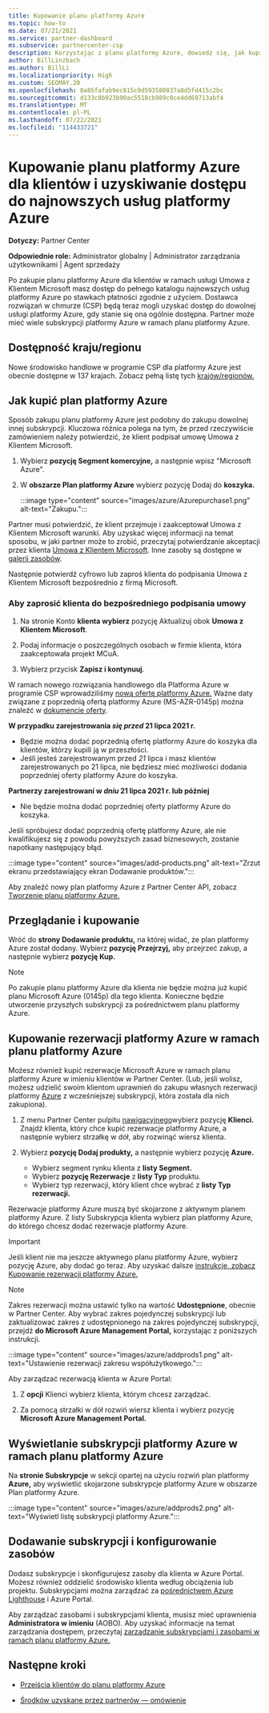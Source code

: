 ```yaml
---
title: Kupowanie planu platformy Azure
ms.topic: how-to
ms.date: 07/21/2021
ms.service: partner-dashboard
ms.subservice: partnercenter-csp
description: Korzystając z planu platformy Azure, dowiedz się, jak kupić pojedynczą lub wiele subskrypcji platformy Azure, rezerwacji platformy Azure, skonfigurować zasoby oraz wyświetlić lub dodać subskrypcje.
author: BillLinzbach
ms.author: BillLi
ms.localizationpriority: High
ms.custom: SEOMAY.20
ms.openlocfilehash: 8a85fafab9ec815c0d593580837a8d5fd415c2bc
ms.sourcegitcommit: d133c8b923b90ac5518cb989c0ce4dd69713abf4
ms.translationtype: MT
ms.contentlocale: pl-PL
ms.lasthandoff: 07/22/2021
ms.locfileid: "114433721"
---
```

# <a name="purchase-the-azure-plan-for-customers-and-access-the-latest-azure-services"></a>Kupowanie planu platformy Azure dla klientów i uzyskiwanie dostępu do najnowszych usług platformy Azure

**Dotyczy:** Partner Center 

**Odpowiednie role:** Administrator globalny | Administrator zarządzania użytkownikami | Agent sprzedaży

Po zakupie planu platformy Azure dla klientów w ramach usługi Umowa z Klientem Microsoft masz dostęp do pełnego katalogu najnowszych usług platformy Azure po stawkach płatności zgodnie z użyciem. Dostawca rozwiązań w chmurze (CSP) będą teraz mogli uzyskać dostęp do dowolnej usługi platformy Azure, gdy stanie się ona ogólnie dostępna. Partner może mieć wiele subskrypcji platformy Azure w ramach planu platformy Azure. 

## <a name="countryregion-availability"></a>Dostępność kraju/regionu

Nowe środowisko handlowe w programie CSP dla platformy Azure jest obecnie dostępne w 137 krajach. Zobacz pełną listę tych [krajów/regionów.](https://query.prod.cms.rt.microsoft.com/cms/api/am/binary/RE3QN0x) 

## <a name="how-to-purchase-azure-plan"></a>Jak kupić plan platformy Azure

Sposób zakupu planu platformy Azure jest podobny do zakupu dowolnej innej subskrypcji. Kluczowa różnica polega na tym, że przed rzeczywiście zamówieniem należy potwierdzić, że klient podpisał umowę Umowa z Klientem Microsoft.

1. Wybierz **pozycję Segment komercyjne,** a następnie wpisz "Microsoft Azure".
2. W **obszarze Plan platformy Azure** wybierz pozycję Dodaj do **koszyka.**

   :::image type="content" source="images/azure/Azurepurchase1.png" alt-text="Zakupu.":::

Partner musi potwierdzić, że klient przejmuje i zaakceptował Umowa z Klientem Microsoft warunki. Aby uzyskać więcej informacji na temat sposobu, w jaki partner może to zrobić, przeczytaj potwierdzanie akceptacji przez klienta [Umowa z Klientem Microsoft](./confirm-customer-agreement.md). Inne zasoby są dostępne w [galerii zasobów](https://partner.microsoft.com/resources/collection/Microsoft-Customer-Agreement-in-the-CSP-program#/).

Następnie potwierdź cyfrowo lub zaproś klienta do podpisania Umowa z Klientem Microsoft bezpośrednio z firmą Microsoft. 

### <a name="to-invite-the-customer-to-sign-the-agreement-directly"></a>Aby zaprosić klienta do bezpośredniego podpisania umowy 

1. Na stronie Konto **klienta wybierz** pozycję Aktualizuj obok **Umowa z Klientem Microsoft**. 

2. Podaj informacje o poszczególnych osobach w firmie klienta, która zaakceptowała projekt MCuA.

3. Wybierz przycisk **Zapisz i kontynuuj**.  

W ramach nowego rozwiązania handlowego dla Platforma Azure w programie CSP wprowadziliśmy [nową ofertę platformy Azure.](./azure-plan-lp.md) Ważne daty związane z poprzednią ofertą platformy Azure (MS-AZR-0145p) można znaleźć w [dokumencie oferty](https://go.microsoft.com/fwlink/p/?linkid=2164140).

**W przypadku zarejestrowania *się przed* 21 lipca 2021 r.**
- Będzie można dodać poprzednią ofertę platformy Azure do koszyka dla klientów, którzy kupili ją w przeszłości.
- Jeśli jesteś zarejestrowanym przed *21* lipca i masz klientów zarejestrowanych po 21 lipca, nie będziesz mieć możliwości dodania poprzedniej oferty platformy Azure do koszyka.

**Partnerzy zarejestrowani w *dniu* 21 lipca 2021 r. lub później**
- Nie będzie można dodać poprzedniej oferty platformy Azure do koszyka.

Jeśli spróbujesz dodać poprzednią ofertę platformy Azure, ale nie kwalifikujesz się z powodu powyższych zasad biznesowych, zostanie napotkany następujący błąd. 

:::image type="content" source="images/add-products.png" alt-text="Zrzut ekranu przedstawiający ekran Dodawanie produktów.":::

Aby znaleźć nowy plan platformy Azure z Partner Center API, zobacz [Tworzenie planu platformy Azure.](/partner-center/develop/create-azure-plan#get-the-catalog-item-for-azure-plan)

## <a name="review-and-buy"></a>Przeglądanie i kupowanie

Wróć do **strony Dodawanie produktu,** na której widać, że plan platformy Azure został dodany. Wybierz **pozycję Przejrzyj,** aby przejrzeć zakup, a następnie wybierz **pozycję Kup.** 

> [!NOTE]
> Po zakupie planu platformy Azure dla klienta nie będzie można już kupić planu Microsoft Azure (0145p) dla tego klienta. Konieczne będzie utworzenie przyszłych subskrypcji za pośrednictwem planu platformy Azure.

## <a name="purchase-azure-reservations-under-the-azure-plan"></a>Kupowanie rezerwacji platformy Azure w ramach planu platformy Azure 
  
Możesz również kupić rezerwacje Microsoft Azure w ramach planu platformy Azure w imieniu klientów w Partner Center. (Lub, jeśli wolisz, możesz udzielić swoim klientom uprawnień do zakupu własnych rezerwacji platformy [Azure](give-customers-permission.md) z wcześniejszej subskrypcji, która została dla nich zakupiona).

1. Z menu Partner Center pulpitu [nawigacyjnego](https://partner.microsoft.com/dashboard/)wybierz pozycję **Klienci.** Znajdź klienta, który chce kupić rezerwacje platformy Azure, a następnie wybierz strzałkę w dół, aby rozwinąć wiersz klienta.

2. Wybierz **pozycję Dodaj produkty,** a następnie wybierz pozycję **Azure.** 

   - Wybierz segment rynku klienta z **listy Segment.**
   - Wybierz **pozycję Rezerwacje** z **listy Typ** produktu.
   - Wybierz typ rezerwacji, który klient chce wybrać z **listy Typ rezerwacji.**

Rezerwacje platformy Azure muszą być skojarzone z aktywnym planem platformy Azure. Z listy Subskrypcja klienta wybierz plan platformy Azure, do którego chcesz dodać rezerwacje platformy Azure. 

> [!IMPORTANT] 
> Jeśli klient nie ma jeszcze aktywnego planu platformy Azure, wybierz pozycję Azure, aby dodać go teraz. Aby uzyskać dalsze [instrukcje, zobacz Kupowanie rezerwacji platformy Azure.](azure-reservations-buying.md#purchase-azure-reservations)

> [!NOTE]
> Zakres rezerwacji można ustawić tylko na wartość **Udostępnione**, obecnie w Partner Center. Aby wybrać zakres pojedynczej subskrypcji lub zaktualizować zakres z udostępnionego na zakres pojedynczej subskrypcji, przejdź **do Microsoft Azure Management Portal,** korzystając z poniższych instrukcji. 

:::image type="content" source="images/azure/addprods1.png" alt-text="Ustawienie rezerwacji zakresu współużytkowego.":::

Aby zarządzać rezerwacją klienta w Azure Portal: 

1. Z **opcji** Klienci wybierz klienta, którym chcesz zarządzać. 

2. Za pomocą strzałki w dół rozwiń wiersz klienta i wybierz pozycję **Microsoft Azure Management Portal.**  
 
## <a name="view-azure-subscriptions-under-the-azure-plan"></a>Wyświetlanie subskrypcji platformy Azure w ramach planu platformy Azure

Na **stronie Subskrypcje** w sekcji opartej na użyciu rozwiń plan platformy **Azure,** aby wyświetlić skojarzone subskrypcje platformy Azure w obszarze Plan platformy Azure.

:::image type="content" source="images/azure/addprods2.png" alt-text="Wyświetl listę subskrypcji platformy Azure."::: 

## <a name="add-subscriptions-and-configure-resources"></a>Dodawanie subskrypcji i konfigurowanie zasobów

Dodasz subskrypcje i skonfigurujesz zasoby dla klienta w Azure Portal. Możesz również oddzielić środowisko klienta według obciążenia lub projektu. Subskrypcjami można zarządzać za [pośrednictwem Azure Lighthouse](https://azure.microsoft.com/services/azure-lighthouse/) i Azure Portal. 

Aby zarządzać zasobami i subskrypcjami klienta, musisz mieć uprawnienia **Administratora w imieniu** (AOBO). Aby uzyskać informacje na temat zarządzania dostępem, przeczytaj [zarządzanie subskrypcjami i zasobami w ramach planu platformy Azure.](azure-plan-manage.md)

## <a name="next-steps"></a>Następne kroki

- [Przejścia klientów do planu platformy Azure](azure-plan-transition.md)

- [Środków uzyskane przez partnerów — omówienie](partner-earned-credit.md)
